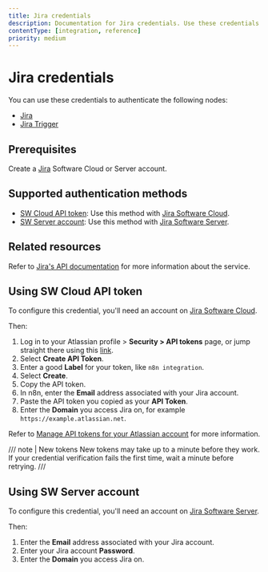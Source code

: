 ```yaml
---
title: Jira credentials
description: Documentation for Jira credentials. Use these credentials to authenticate Jira in n8n, a workflow automation platform.
contentType: [integration, reference]
priority: medium
---
```


# Jira credentials

You can use these credentials to authenticate the following nodes:

- [Jira](/integrations/builtin/app-nodes/n8n-nodes-base.jira.md)
- [Jira Trigger](/integrations/builtin/trigger-nodes/n8n-nodes-base.jiratrigger.md)

## Prerequisites

Create a [Jira](https://www.atlassian.com/software/jira) Software Cloud or Server account.

## Supported authentication methods

- [SW Cloud API token](#using-sw-cloud-api-token): Use this method with [Jira Software Cloud](https://www.atlassian.com/software/jira).
- [SW Server account](#using-sw-server-account): Use this method with [Jira Software Server](https://www.atlassian.com/software/jira/download.).

## Related resources

Refer to [Jira's API documentation](https://developer.atlassian.com/cloud/jira/platform/rest/v2/intro/#about) for more information about the service.

## Using SW Cloud API token

To configure this credential, you'll need an account on [Jira Software Cloud](https://www.atlassian.com/software/jira).

Then:

1. Log in to your Atlassian profile > **Security > API tokens** page, or jump straight there using this [link](https://id.atlassian.com/manage-profile/security/api-tokens).
2. Select **Create API Token**.
3. Enter a good **Label** for your token, like `n8n integration`.
4. Select **Create**.
5. Copy the API token.
6. In n8n, enter the **Email** address associated with your Jira account.
7. Paste the API token you copied as your **API Token**.
8. Enter the **Domain** you access Jira on, for example `https://example.atlassian.net`.

Refer to [Manage API tokens for your Atlassian account](https://support.atlassian.com/atlassian-account/docs/manage-api-tokens-for-your-atlassian-account/) for more information.

/// note | New tokens
New tokens may take up to a minute before they work. If your credential verification fails the first time, wait a minute before retrying.
///

## Using SW Server account

To configure this credential, you'll need an account on [Jira Software Server](https://www.atlassian.com/software/jira/download.).

Then:

1. Enter the **Email** address associated with your Jira account.
2. Enter your Jira account **Password**.
3. Enter the **Domain** you access Jira on.

